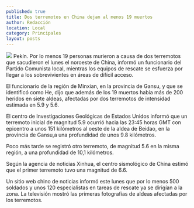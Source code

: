 ```yaml
---
published: true
title: Dos terremotos en China dejan al menos 19 muertos
author: Redacción
location: Local
category: Principales
layout: posts
---
```


![](http://i.imgur.com/pcS1RDdm.jpg)
Pekín. Por lo menos 19 personas murieron a causa de dos terremotos que sacudieron el lunes el noroeste de China, informó un funcionario del Partido Comunista local, mientras los equipos de rescate se esfuerza por llegar a los sobrevivientes en áreas de difícil acceso.

El funcionario de la región de Minxian, en la provincia de Gansu, y que se identificó como He, dijo que además de los 19 muertos había más de 200 heridos en siete aldeas, afectadas por dos terremotos de intensidad estimada en 5.9 y 5.6.

El centro de Investigaciones Geológicas de Estados Unidos informó que un terremoto inicial de magnitud 5.9 ocurrió hacia las 23:45 horas GMT con epicentro a unos 151 kilómetros al oeste de la aldea de Beidao, en la provincia de Gansu,a una profundidad de unos 9.8 kilómetros.

Poco más tarde se registró otro terremoto, de magnitud 5.6 en la misma región, a una profundidad de 10,1 kilómetros.

Según la agencia de noticias Xinhua, el centro sismológico de China estimó que el primer terremoto tuvo una magnitud de 6.6.

Un sitio web chino de noticias informó este lunes que por lo menos 500 soldados y unos 120 especialistas en tareas de rescate ya se dirigían a la zona. La televisión mostró las primeras fotografías de aldeas afectadas por los terremotos.
